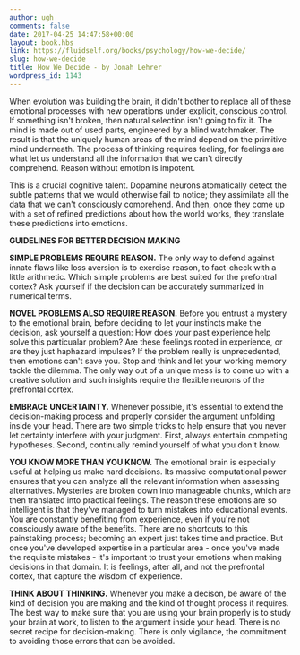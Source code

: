 ```yaml
---
author: ugh
comments: false
date: 2017-04-25 14:47:58+00:00
layout: book.hbs
link: https://fluidself.org/books/psychology/how-we-decide/
slug: how-we-decide
title: How We Decide - by Jonah Lehrer
wordpress_id: 1143
---
```


When evolution was building the brain, it didn't bother to replace all of these emotional processes with new operations under explicit, conscious control. If something isn't broken, then natural selection isn't going to fix it. The mind is made out of used parts, engineered by a blind watchmaker. The result is that the uniquely human areas of the mind depend on the primitive mind underneath. The process of thinking requires feeling, for feelings are what let us understand all the information that we can't directly comprehend. Reason without emotion is impotent.

This is a crucial cognitive talent. Dopamine neurons atomatically detect the subtle patterns that we would otherwise fail to notice; they assimilate all the data that we can't consciously comprehend. And then, once they come up with a set of refined predictions about how the world works, they translate these predictions into emotions.

**GUIDELINES FOR BETTER DECISION MAKING**

**SIMPLE PROBLEMS REQUIRE REASON.** The only way to defend against innate flaws like loss aversion is to exercise reason, to fact-check with a little arithmetic. Which simple problems are best suited for the prefontral cortex? Ask yourself if the decision can be accurately summarized in numerical terms.

**NOVEL PROBLEMS ALSO REQUIRE REASON.** Before you entrust a mystery to the emotional brain, before deciding to let your instincts make the decision, ask yourself a question: How does your past experience help solve this particualar problem? Are these feelings rooted in experience, or are they just haphazard impulses? If the problem really is unprecedented, then emotions can't save you. Stop and think and let your working memory tackle the dilemma. The only way out of a unique mess is to come up with a creative solution and such insights require the flexible neurons of the prefrontal cortex.

**EMBRACE UNCERTAINTY.** Whenever possible, it's essential to extend the decision-making process and properly consider the argument unfolding inside your head. There are two simple tricks to help ensure that you never let certainty interfere with your judgment. First, always entertain competing hypotheses. Second, continually remind yourself of what you don't know.

**YOU KNOW MORE THAN YOU KNOW.** The emotional brain is especially useful at helping us make hard decisions. Its massive computational power ensures that you can analyze all the relevant information when assessing alternatives. Mysteries are broken down into manageable chunks, which are then translated into practical feelings. The reason these emotions are so intelligent is that they've managed to turn mistakes into educational events. You are constantly benefiting from experience, even if you're not consciously aware of the benefits. There are no shortcuts to this painstaking process; becoming an expert just takes time and practice. But once you've developed expertise in a particular area - once you've made the requisite mistakes - it's important to trust your emotions when making decisions in that domain. It is feelings, after all, and not the prefrontal cortex, that capture the wisdom of experience.

**THINK ABOUT THINKING.** Whenever you make a decison, be aware of the kind of decision you are making and the kind of thought process it requires. The best way to make sure that you are using your brain properly is to study your brain at work, to listen to the argument inside your head. There is no secret recipe for decision-making. There is only vigilance, the commitment to avoiding those errors that can be avoided.
